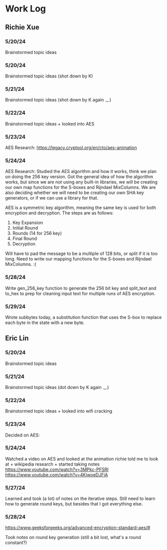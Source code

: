# Work Log

## Richie Xue

### 5/20/24

Brainstormed topic ideas 

### 5/20/24

Brainstormed topic ideas (shot down by K)

### 5/21/24

Brainstormed topic ideas (shot down by K again ._.)

### 5/22/24

Brainstormed topic ideas + looked into AES

### 5/23/24

AES Research:
https://legacy.cryptool.org/en/cto/aes-animation

### 5/24/24 

AES Research:
Studied the AES algorithm and how it works, think we plan on doing the 256 key version.
Got the general idea of how the algorithm works, but since we are not using any built-in libraries, we will be creating our own map functions for the S-boxes and Rijndael MixColumns. We are also deciding whether we will need to be creating our own SHA key generators, or if we can use a library for that.

AES is a symmetric key algorithm, meaning the same key is used for both encryption and decryption. The steps are as follows:
1. Key Expansion
2. Initial Round 
3. Rounds (14 for 256 key)
4. Final Round
5. Decryption

Will have to pad the message to be a multiple of 128 bits, or split if it is too long.
Need to write our mapping functions for the S-boxes and Rijndael MixColumns. :\(

### 5/28/24
Write gen_256_key function to generate the 256 bit key and split_text and to_hex to prep for cleaning input text for multiple runs of AES encryption.

### 5/29/24
Wrote subbytes today, a substitution function that uses the S-box to replace each byte in the state with a new byte. 

## Eric Lin

### 5/20/24

Brainstormed topic ideas

### 5/21/24

Brainstormed topic ideas (dot down by K again ._.)

### 5/22/24

Brainstormed topic ideas + looked into wifi cracking 

### 5/23/24

Decided on AES: 

### 5/24/24

Watched a video on AES and looked at the animation richie told me to look at + wikipedia research + started taking notes 
https://www.youtube.com/watch?v=3MPkc-PFSRI
https://www.youtube.com/watch?v=4KiwoeDJFiA

### 5/27/24

Learned and took (a lot) of notes on the iterative steps. Still need to learn how to generate round keys, but besides that I got everything else. 

### 5/28/24

https://www.geeksforgeeks.org/advanced-encryption-standard-aes/#

Took notes on round key generation (still a bit lost, what's a round constant?)